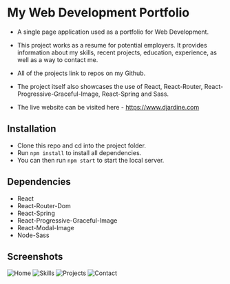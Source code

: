 # My Web Development Portfolio

- A single page application used as a portfolio for Web Development.

- This project works as a resume for potential employers. It provides information about my skills, recent projects, education, experience, as well as a way to contact me.

- All of the projects link to repos on my Github.

- The project itself also showcases the use of React, React-Router, React-Progressive-Graceful-Image, React-Spring and Sass.

- The live website can be visited here - https://www.djardine.com

## Installation

- Clone this repo and cd into the project folder.
- Run `npm install` to install all dependencies.
- You can then run `npm start` to start the local server.

## Dependencies

- React
- React-Router-Dom
- React-Spring
- React-Progressive-Graceful-Image
- React-Modal-Image
- Node-Sass

## Screenshots

![Home](https://github.com/davemgj84/profile/blob/master/docs/portfolio-home.png?raw=true)
![Skills](https://github.com/davemgj84/profile/blob/master/docs/portfolio-skills.png?raw=true)
![Projects](https://github.com/davemgj84/profile/blob/master/docs/portfolio-projects.png?raw=true)
![Contact](https://github.com/davemgj84/profile/blob/master/docs/portfolio-contact.png?raw=true)
